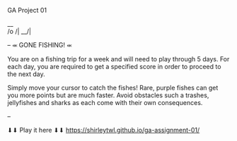 GA Project 01

 __                  
/o \/| 
\__/\| 
 
–
⬺ GONE FISHING! ⬺

You are on a fishing trip for a week and will need to play through 5 days.
For each day, you are required to get a specified score in order to proceed to the next day.

Simply move your cursor to catch the fishes! Rare, purple fishes can get you more points but are much faster.
Avoid obstacles such a trashes, jellyfishes and sharks as each come with their own consequences.

–

⬇⬇ Play it here ⬇⬇
https://shirleytwl.github.io/ga-assignment-01/
